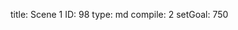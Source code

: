 title:          Scene 1
ID:             98
type:           md
compile:        2
setGoal:        750



